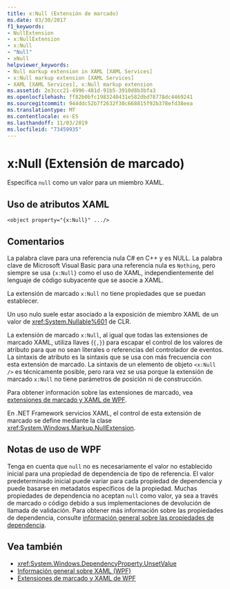 ```yaml
---
title: x:Null (Extensión de marcado)
ms.date: 03/30/2017
f1_keywords:
- NullExtension
- x:NullExtension
- x:Null
- "Null"
- xNull
helpviewer_keywords:
- Null markup extension in XAML [XAML Services]
- x:Null markup extension [XAML Services]
- XAML [XAML Services], x:Null markup extension
ms.assetid: 2e3ccc21-4996-481d-91b5-3910d8b3bfa3
ms.openlocfilehash: ff82b0bfc1983240431e582dbd78778dc4469241
ms.sourcegitcommit: 944ddc52b7f2632f30c668815f92b378efd38eea
ms.translationtype: MT
ms.contentlocale: es-ES
ms.lasthandoff: 11/03/2019
ms.locfileid: "73459935"
---
```

# <a name="xnull-markup-extension"></a>x:Null (Extensión de marcado)
Especifica `null` como un valor para un miembro XAML.  
  
## <a name="xaml-attribute-usage"></a>Uso de atributos XAML  
  
```xaml  
<object property="{x:Null}" .../>  
```  
  
## <a name="remarks"></a>Comentarios  
 La palabra clave para una referencia nula C# en C++ y es NULL. La palabra clave de Microsoft Visual Basic para una referencia nula es `Nothing`, pero siempre se usa `{x:Null}` como el uso de XAML, independientemente del lenguaje de código subyacente que se asocie a XAML.  
  
 La extensión de marcado `x:Null` no tiene propiedades que se puedan establecer.  
  
 Un uso nulo suele estar asociado a la exposición de miembro XAML de un valor de <xref:System.Nullable%601> de CLR.  
  
 La extensión de marcado `x:Null`, al igual que todas las extensiones de marcado XAML, utiliza llaves (`{,}`) para escapar el control de los valores de atributo para que no sean literales o referencias del controlador de eventos. La sintaxis de atributo es la sintaxis que se usa con más frecuencia con esta extensión de marcado. La sintaxis de un elemento de objeto `<x:Null />` es técnicamente posible, pero rara vez se usa porque la extensión de marcado `x:Null` no tiene parámetros de posición ni de construcción.  
  
 Para obtener información sobre las extensiones de marcado, vea [extensiones de marcado y XAML de WPF](../wpf/advanced/markup-extensions-and-wpf-xaml.md).  
  
 En .NET Framework servicios XAML, el control de esta extensión de marcado se define mediante la clase <xref:System.Windows.Markup.NullExtension>.  
  
## <a name="wpf-usage-notes"></a>Notas de uso de WPF  
 Tenga en cuenta que `null` no es necesariamente el valor no establecido inicial para una propiedad de dependencia de tipo de referencia. El valor predeterminado inicial puede variar para cada propiedad de dependencia y puede basarse en metadatos específicos de la propiedad. Muchas propiedades de dependencia no aceptan `null` como valor, ya sea a través de marcado o código debido a sus implementaciones de devolución de llamada de validación. Para obtener más información sobre las propiedades de dependencia, consulte [información general sobre las propiedades de dependencia](../wpf/advanced/dependency-properties-overview.md).  
  
## <a name="see-also"></a>Vea también

- <xref:System.Windows.DependencyProperty.UnsetValue>
- [Información general sobre XAML (WPF)](../../desktop-wpf/fundamentals/xaml.md)
- [Extensiones de marcado y XAML de WPF](../wpf/advanced/markup-extensions-and-wpf-xaml.md)
